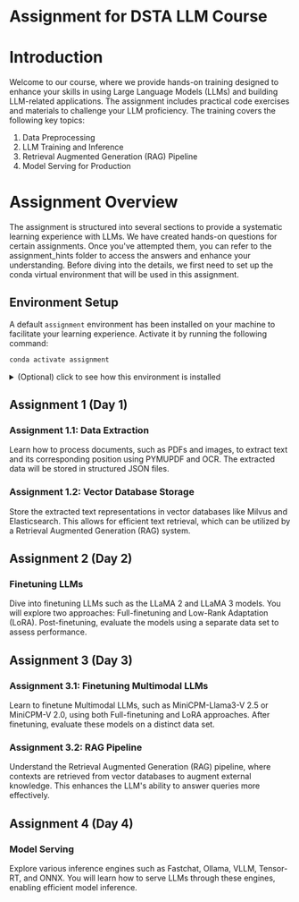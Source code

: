 Assignment for DSTA LLM Course
======

# Introduction

Welcome to our course, where we provide hands-on training designed to enhance your skills in using Large Language Models (LLMs) and building LLM-related applications. The assignment includes practical code exercises and materials to challenge your LLM proficiency. The training covers the following key topics:
1. Data Preprocessing
2. LLM Training and Inference
3. Retrieval Augmented Generation (RAG) Pipeline
4. Model Serving for Production

# Assignment Overview

The assignment is structured into several sections to provide a systematic learning experience with LLMs. We have created hands-on questions for certain assignments. Once you've attempted them, you can refer to the assignment_hints folder to access the answers and enhance your understanding. Before diving into the details, we first need to set up the conda virtual environment that will be used in this assignment.

## Environment Setup

A default `assignment` environment has been installed on your machine to facilitate your learning experience. Activate it by running the following command:

```bash
conda activate assignment
```

<details><summary>(Optional) click to see how this environment is installed</summary>


  ```bash
  # install cuda 11.8
  wget https://raw.githubusercontent.com/TimDettmers/bitsandbytes/main/install_cuda.sh
  bash install_cuda.sh 118 $HOME/cuda
  echo 'export LD_LIBRARY_PATH=$HOME/cuda/cuda-11.8/lib64:$LD_LIBRARY_PATH' >> ~/.bashrc
  echo 'export PATH=$HOME/cuda/cuda-11.8/bin:$PATH' >> ~/.bashrc
  source ~/.bashrc

  # install tesseract-ocr
  sudo apt-get update -y
  sudo apt-get install tesseract-ocr=4.1.1-2.1build1 -y
  sudo wget https://github.com/tesseract-ocr/tessdata/raw/main/eng.traineddata
  sudo mv eng.traineddata /usr/share/tesseract-ocr/4.00/tessdata/
  
  # install pillow requirements
  sudo apt install libjpeg-dev zlib1g-dev

  # install git lfs for assignment 3-1
  sudo apt install git-lfs

  # install conda environment
  conda create -n assignment python=3.9 ipykernel
  conda activate assignment
  pip install -r requirements.txt
  ```

</details>

## Assignment 1 (Day 1)

### Assignment 1.1: Data Extraction

Learn how to process documents, such as PDFs and images, to extract text and its corresponding position using PYMUPDF and OCR. The extracted data will be stored in structured JSON files.

### Assignment 1.2: Vector Database Storage

Store the extracted text representations in vector databases like Milvus and Elasticsearch. This allows for efficient text retrieval, which can be utilized by a Retrieval Augmented Generation (RAG) system.

## Assignment 2 (Day 2)

### Finetuning LLMs

Dive into finetuning LLMs such as the LLaMA 2 and LLaMA 3 models. You will explore two approaches: Full-finetuning and Low-Rank Adaptation (LoRA). Post-finetuning, evaluate the models using a separate data set to assess performance.

## Assignment 3 (Day 3)

### Assignment 3.1: Finetuning Multimodal LLMs

Learn to finetune Multimodal LLMs, such as MiniCPM-Llama3-V 2.5 or MiniCPM-V 2.0, using both Full-finetuning and LoRA approaches. After finetuning, evaluate these models on a distinct data set.

### Assignment 3.2: RAG Pipeline

Understand the Retrieval Augmented Generation (RAG) pipeline, where contexts are retrieved from vector databases to augment external knowledge. This enhances the LLM's ability to answer queries more effectively.

## Assignment 4 (Day 4)

### Model Serving

Explore various inference engines such as Fastchat, Ollama, VLLM, Tensor-RT, and ONNX. You will learn how to serve LLMs through these engines, enabling efficient model inference.

